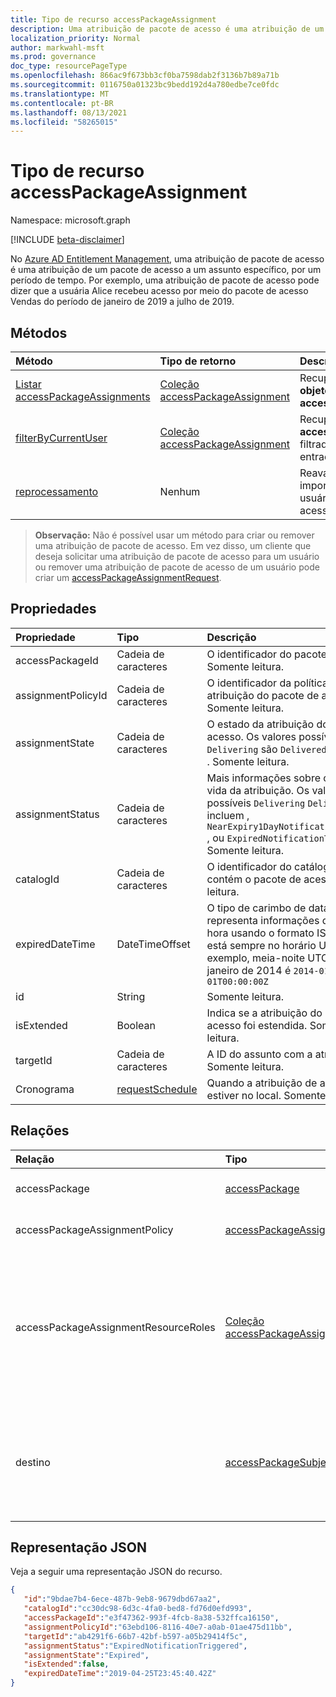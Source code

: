 ```yaml
---
title: Tipo de recurso accessPackageAssignment
description: Uma atribuição de pacote de acesso é uma atribuição de um pacote de acesso a um assunto específico, por um período de tempo.
localization_priority: Normal
author: markwahl-msft
ms.prod: governance
doc_type: resourcePageType
ms.openlocfilehash: 866ac9f673bb3cf0ba7598dab2f3136b7b89a71b
ms.sourcegitcommit: 0116750a01323bc9bedd192d4a780edbe7ce0fdc
ms.translationtype: MT
ms.contentlocale: pt-BR
ms.lasthandoff: 08/13/2021
ms.locfileid: "58265015"
---
```

# <a name="accesspackageassignment-resource-type"></a>Tipo de recurso accessPackageAssignment

Namespace: microsoft.graph

[!INCLUDE [beta-disclaimer](../../includes/beta-disclaimer.md)]

No [Azure AD Entitlement Management](entitlementmanagement-root.md), uma atribuição de pacote de acesso é uma atribuição de um pacote de acesso a um assunto específico, por um período de tempo.  Por exemplo, uma atribuição de pacote de acesso pode dizer que a usuária Alice recebeu acesso por meio do pacote de acesso Vendas do período de janeiro de 2019 a julho de 2019.

## <a name="methods"></a>Métodos

| Método       | Tipo de retorno | Descrição |
|:-------------|:------------|:------------|
| [Listar accessPackageAssignments](../api/accesspackageassignment-list.md) | [Coleção accessPackageAssignment](accesspackageassignment.md) | Recupere uma lista de **objetos accessPackageAssignment.** |
|[filterByCurrentUser](../api/accesspackageassignment-filterbycurrentuser.md)|[Coleção accessPackageAssignment](../resources/accesspackageassignment.md)|Recupere a lista de **objetos accessPackageAssignment** filtrados no usuário de entrada.|
| [reprocessamento](../api/accesspackageassignment-reprocess.md) | Nenhum | Reavaliar automaticamente e impor as atribuições de um usuário para um pacote de acesso específico.|

>**Observação:** Não é possível usar um método para criar ou remover uma atribuição de pacote de acesso. Em vez disso, um cliente que deseja solicitar uma atribuição de pacote de acesso para um usuário ou remover uma atribuição de pacote de acesso de um usuário pode criar um [accessPackageAssignmentRequest](../api/accesspackageassignmentrequest-post.md).

## <a name="properties"></a>Propriedades

| Propriedade     | Tipo        | Descrição |
|:-------------|:------------|:------------|
|accessPackageId|Cadeia de caracteres|O identificador do pacote de acesso. Somente leitura.|
|assignmentPolicyId|Cadeia de caracteres|O identificador da política de atribuição do pacote de acesso. Somente leitura.|
|assignmentState|Cadeia de caracteres|O estado da atribuição do pacote de acesso. Os valores possíveis `Delivering` são `Delivered` , ou `Expired` . Somente leitura.|
|assignmentStatus|Cadeia de caracteres|Mais informações sobre o ciclo de vida da atribuição.  Os valores possíveis `Delivering` `Delivered` incluem , `NearExpiry1DayNotificationTriggered` , ou `ExpiredNotificationTriggered` .  Somente leitura.|
|catalogId|Cadeia de caracteres|O identificador do catálogo que contém o pacote de acesso. Somente leitura.|
|expiredDateTime|DateTimeOffset|O tipo de carimbo de data/hora representa informações de data e hora usando o formato ISO 8601 e está sempre no horário UTC. Por exemplo, meia-noite UTC em 1º de janeiro de 2014 é `2014-01-01T00:00:00Z`|
|id|String| Somente leitura.|
|isExtended|Boolean|Indica se a atribuição do pacote de acesso foi estendida. Somente leitura.|
|targetId|Cadeia de caracteres| A ID do assunto com a atribuição. Somente leitura.|
|Cronograma|[requestSchedule](requestschedule.md)| Quando a atribuição de acesso estiver no local. Somente leitura.|

## <a name="relationships"></a>Relações

| Relação | Tipo        | Descrição |
|:-------------|:------------|:------------|
|accessPackage|[accessPackage](accesspackage.md)| Somente leitura. Anulável.|
|accessPackageAssignmentPolicy|[accessPackageAssignmentPolicy](accesspackageassignmentpolicy.md)| Somente leitura. Anulável.|
|accessPackageAssignmentResourceRoles|[Coleção accessPackageAssignmentResourceRole](accesspackageassignmentresourcerole.md)| As funções de recurso entregues ao usuário de destino para essa atribuição. Somente leitura. Anulável.|
|destino|[accessPackageSubject](accesspackagesubject.md)| O assunto da atribuição do pacote de acesso. Somente leitura. Anulável.|

## <a name="json-representation"></a>Representação JSON

Veja a seguir uma representação JSON do recurso.

<!-- {
  "blockType": "resource",
  "optionalProperties": [

  ],
  "@odata.type": "microsoft.graph.accessPackageAssignment",
  "keyProperty": "id"
}-->

```json
{
   "id":"9bdae7b4-6ece-487b-9eb8-9679dbd67aa2",
   "catalogId":"cc30dc98-6d3c-4fa0-bed8-fd76d0efd993",
   "accessPackageId":"e3f47362-993f-4fcb-8a38-532ffca16150",
   "assignmentPolicyId":"63ebd106-8116-40e7-a0ab-01ae475d11bb",
   "targetId":"ab4291f6-66b7-42bf-b597-a05b29414f5c",
   "assignmentStatus":"ExpiredNotificationTriggered",
   "assignmentState":"Expired",
   "isExtended":false,
   "expiredDateTime":"2019-04-25T23:45:40.42Z"
}
```

<!-- uuid: 16cd6b66-4b1a-43a1-adaf-3a886856ed98
2019-02-04 14:57:30 UTC -->
<!-- {
  "type": "#page.annotation",
  "description": "accessPackageAssignment resource",
  "keywords": "",
  "section": "documentation",
  "tocPath": ""
}-->
